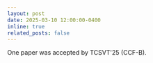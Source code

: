```yaml
---
layout: post
date: 2025-03-10 12:00:00-0400
inline: true
related_posts: false
---
```


One paper was accepted by TCSVT'25 (CCF-B).